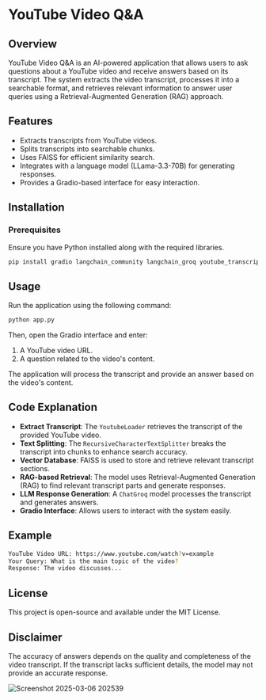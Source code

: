 # YouTube Video Q&A

## Overview
YouTube Video Q&A is an AI-powered application that allows users to ask questions about a YouTube video and receive answers based on its transcript. The system extracts the video transcript, processes it into a searchable format, and retrieves relevant information to answer user queries using a Retrieval-Augmented Generation (RAG) approach.

## Features
- Extracts transcripts from YouTube videos.
- Splits transcripts into searchable chunks.
- Uses FAISS for efficient similarity search.
- Integrates with a language model (LLama-3.3-70B) for generating responses.
- Provides a Gradio-based interface for easy interaction.

## Installation
### Prerequisites
Ensure you have Python installed along with the required libraries.

```sh
pip install gradio langchain_community langchain_groq youtube_transcript_api faiss-cpu textwrap
```

## Usage
Run the application using the following command:

```sh
python app.py
```

Then, open the Gradio interface and enter:
1. A YouTube video URL.
2. A question related to the video's content.

The application will process the transcript and provide an answer based on the video's content.

## Code Explanation
- **Extract Transcript**: The `YoutubeLoader` retrieves the transcript of the provided YouTube video.
- **Text Splitting**: The `RecursiveCharacterTextSplitter` breaks the transcript into chunks to enhance search accuracy.
- **Vector Database**: FAISS is used to store and retrieve relevant transcript sections.
- **RAG-based Retrieval**: The model uses Retrieval-Augmented Generation (RAG) to find relevant transcript parts and generate responses.
- **LLM Response Generation**: A `ChatGroq` model processes the transcript and generates answers.
- **Gradio Interface**: Allows users to interact with the system easily.

## Example
```sh
YouTube Video URL: https://www.youtube.com/watch?v=example
Your Query: What is the main topic of the video?
Response: The video discusses...
```

## License
This project is open-source and available under the MIT License.

## Disclaimer
The accuracy of answers depends on the quality and completeness of the video transcript. If the transcript lacks sufficient details, the model may not provide an accurate response.

![Screenshot 2025-03-06 202539](https://github.com/user-attachments/assets/ff4a03b2-df09-4175-ac7c-380799ff5ef3)


